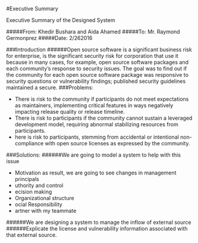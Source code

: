 #Executive Summary

Executive Summary of the Designed System

#####From: Khedir Bushara and Aida Ahamed
#####To: Mr. Raymond Germonprez
#####Date: 2/262016


###Introduction
######Open source software is a significant business risk for enterprise, is the significant security risk for corporation that use it because in many cases, for example, open source software packages and each community’s response to security issues. The goal was to find out if the community for each open source software package was responsive to security questions or vulnerability findings; published security guidelines maintained a secure.
###Problems: 
* There is risk to the community if participants do not meet expectations as maintainers, implementing critical features in ways negatively impacting release quality or release timeline. 
* There is risk to participants if the community cannot sustain a leveraged development model, requiring abnormal stabilizing resources from participants. 
* here is risk to participants, stemming from accidental or intentional non-compliance with open source licenses as expressed by the community.

###Solutions:
######We are going to model a system to help with this issue 
* Motivation as result, we are going to see changes in management principals 
* uthority and control
* ecision making 
* Organizational structure
* ocial Responsibility
* artner with my teammate

######We are designing a system to manage the inflow of external source 
######Explicate the license and vulnerability information associated with that external source.



